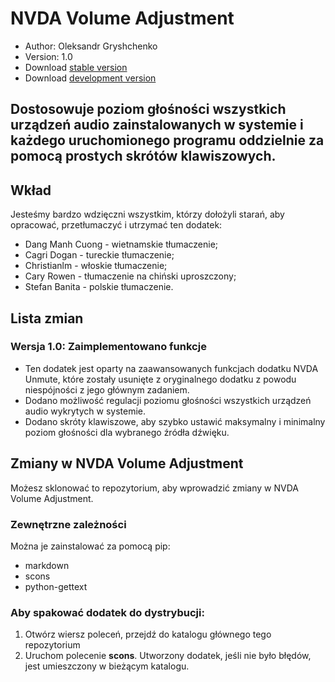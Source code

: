 # NVDA Volume Adjustment

* Author: Oleksandr Gryshchenko
* Version: 1.0
* Download [stable version][1]
* Download [development version][2]

## Dostosowuje poziom głośności wszystkich urządzeń audio zainstalowanych w systemie i każdego uruchomionego programu oddzielnie za pomocą prostych skrótów klawiszowych.

## Wkład
Jesteśmy bardzo wdzięczni wszystkim, którzy dołożyli starań, aby opracować, przetłumaczyć i utrzymać ten dodatek:
* Dang Manh Cuong - wietnamskie tłumaczenie;
* Cagri Dogan - tureckie tłumaczenie;
* Christianlm - włoskie tłumaczenie;
* Cary Rowen - tłumaczenie na chiński uproszczony;
* Stefan Banita - polskie tłumaczenie.

## Lista zmian

### Wersja 1.0: Zaimplementowano funkcje
* Ten dodatek jest oparty na zaawansowanych funkcjach dodatku NVDA Unmute, które zostały usunięte z oryginalnego dodatku z powodu niespójności z jego głównym zadaniem.
* Dodano możliwość regulacji poziomu głośności wszystkich urządzeń audio wykrytych w systemie.
* Dodano skróty klawiszowe, aby szybko ustawić maksymalny i minimalny poziom głośności dla wybranego źródła dźwięku.

## Zmiany w NVDA Volume Adjustment
Możesz sklonować to repozytorium, aby wprowadzić zmiany w NVDA Volume Adjustment.

### Zewnętrzne zależności
Można je zainstalować za pomocą pip:
- markdown
- scons
- python-gettext

### Aby spakować dodatek do dystrybucji:
1. Otwórz wiersz poleceń, przejdź do katalogu głównego tego repozytorium
2. Uruchom polecenie **scons**. Utworzony dodatek, jeśli nie było błędów, jest umieszczony w bieżącym katalogu.

[1]: https://github.com/grisov/NVDA_Volume_Adjustment
[2]: https://github.com/grisov/NVDA_Volume_Adjustment
